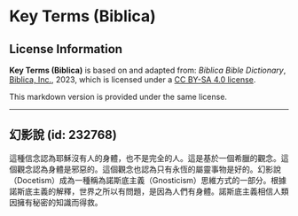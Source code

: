 # Key Terms (Biblica)

## License Information

**Key Terms (Biblica)** is based on and adapted from: _Biblica Bible Dictionary_, [Biblica, Inc.](https://www.biblica.com/), 2023, which is licensed under a [CC BY-SA 4.0 license](https://creativecommons.org/licenses/by-sa/4.0/legalcode.en).

This markdown version is provided under the same license.



--------------------------------

## 幻影說 (id: 232768)

這種信念認為耶穌沒有人的身體，也不是完全的人。這是基於一個希臘的觀念。這個觀念認為身體是邪惡的。這個觀念也認為只有永恆的屬靈事物是好的。幻影說（Docetism）成為一種稱為諾斯底主義（Gnosticism）思維方式的一部分。根據諾斯底主義的解釋，世界之所以有問題，是因為人們有身體。諾斯底主義相信人類因擁有秘密的知識而得救。


